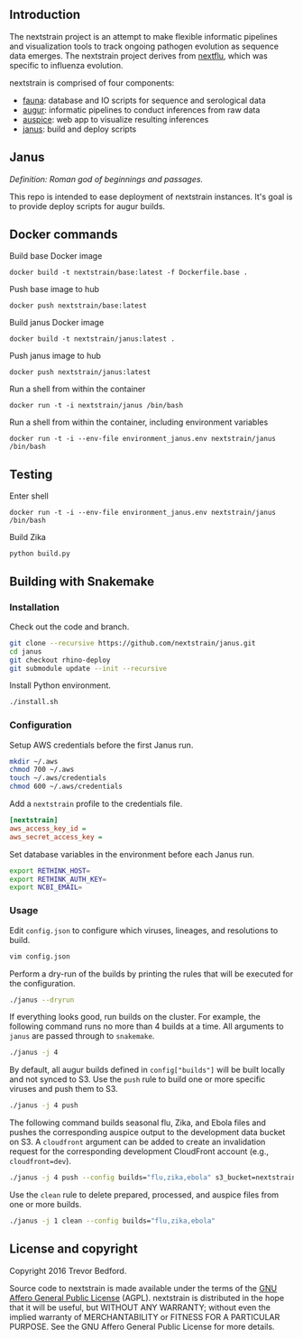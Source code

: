 ## Introduction

The nextstrain project is an attempt to make flexible informatic pipelines and visualization tools to track ongoing pathogen evolution as sequence data emerges. The nextstrain project derives from [nextflu](https://github.com/blab/nextflu), which was specific to influenza evolution.

nextstrain is comprised of four components:

* [fauna](https://github.com/nextstrain/fauna): database and IO scripts for sequence and serological data
* [augur](https://github.com/nextstrain/augur): informatic pipelines to conduct inferences from raw data
* [auspice](https://github.com/nextstrain/auspice): web app to visualize resulting inferences
* [janus](https://github.com/nextstrain/janus): build and deploy scripts

## Janus

*Definition: Roman god of beginnings and passages.*

This repo is intended to ease deployment of nextstrain instances. It's goal is to provide deploy scripts for augur builds.

## Docker commands

Build base Docker image

    docker build -t nextstrain/base:latest -f Dockerfile.base .

Push base image to hub

    docker push nextstrain/base:latest

Build janus Docker image

    docker build -t nextstrain/janus:latest .

Push janus image to hub

    docker push nextstrain/janus:latest

Run a shell from within the container

    docker run -t -i nextstrain/janus /bin/bash

Run a shell from within the container, including environment variables

    docker run -t -i --env-file environment_janus.env nextstrain/janus /bin/bash

## Testing

Enter shell

    docker run -t -i --env-file environment_janus.env nextstrain/janus /bin/bash

Build Zika

    python build.py

## Building with Snakemake

### Installation

Check out the code and branch.

```bash
git clone --recursive https://github.com/nextstrain/janus.git
cd janus
git checkout rhino-deploy
git submodule update --init --recursive
```

Install Python environment.

```bash
./install.sh
```

### Configuration

Setup AWS credentials before the first Janus run.

```bash
mkdir ~/.aws
chmod 700 ~/.aws
touch ~/.aws/credentials
chmod 600 ~/.aws/credentials
```

Add a `nextstrain` profile to the credentials file.

```ini
[nextstrain]
aws_access_key_id =
aws_secret_access_key =
```

Set database variables in the environment before each Janus run.

```bash
export RETHINK_HOST=
export RETHINK_AUTH_KEY=
export NCBI_EMAIL=
```

### Usage

Edit `config.json` to configure which viruses, lineages, and resolutions to
build.

```bash
vim config.json
```

Perform a dry-run of the builds by printing the rules that will be executed for
the configuration.

```bash
./janus --dryrun
```

If everything looks good, run builds on the cluster. For example, the following
command runs no more than 4 builds at a time. All arguments to `janus` are
passed through to `snakemake`.

```bash
./janus -j 4
```

By default, all augur builds defined in `config["builds"]` will be built locally
and not synced to S3. Use the `push` rule to build one or more specific viruses
and push them to S3.

```bash
./janus -j 4 push
```

The following command builds seasonal flu, Zika, and Ebola files and pushes the
corresponding auspice output to the development data bucket on S3. A
`cloudfront` argument can be added to create an invalidation request for the
corresponding development CloudFront account (e.g., `cloudfront=dev`).

```bash
./janus -j 4 push --config builds="flu,zika,ebola" s3_bucket=nextstrain-dev-data
```

Use the `clean` rule to delete prepared, processed, and auspice files from one
or more builds.

```bash
./janus -j 1 clean --config builds="flu,zika,ebola"
```

## License and copyright

Copyright 2016 Trevor Bedford.

Source code to nextstrain is made available under the terms of the [GNU Affero General Public License](LICENSE.txt) (AGPL). nextstrain is distributed in the hope that it will be useful, but WITHOUT ANY WARRANTY; without even the implied warranty of MERCHANTABILITY or FITNESS FOR A PARTICULAR PURPOSE.  See the GNU Affero General Public License for more details.
